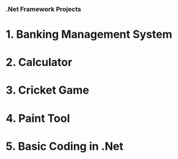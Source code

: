 ### .Net Framework Projects

# 1. Banking Management System
# 2. Calculator
# 3. Cricket Game
# 4. Paint Tool
# 5. Basic Coding in .Net
